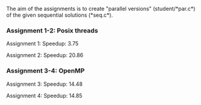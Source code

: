 
The aim of the assignments is to create "parallel versions" (student/\*par.c\*) of the given sequential solutions (\*seq.c\*).

### Assignment 1-2: Posix threads

Assignment 1: Speedup: 3.75

Assignment 2: Speedup: 20.86

### Assignment 3-4: OpenMP

Assignment 3: Speedup: 14.48

Assignment 4: Speedup: 14.85
